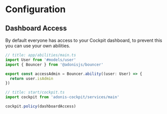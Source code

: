# Configuration

## Dashboard Access

By default everyone has access to your Cockpit dashboard, to prevent this you can use your own abilities.

```ts
// title: app/abilities/main.ts
import User from '#models/user'
import { Bouncer } from '@adonisjs/bouncer'

export const accessAdmin = Bouncer.ability((user: User) => {
  return user.isAdmin
})
```

```ts
// title: start/cockpit.ts
import cockpit from 'adonis-cockpit/services/main'

cockpit.policy(dashboardAccess)
```
